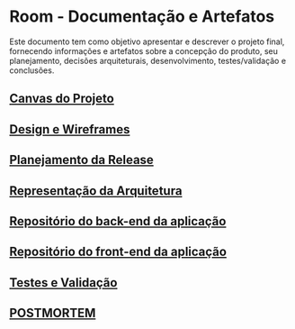 # Room - Documentação e Artefatos

Este documento tem como objetivo apresentar e descrever o projeto final, fornecendo informações e artefatos sobre a concepção do produto, seu planejamento, decisões arquiteturais, desenvolvimento, testes/validação e conclusões.

## [Canvas do Projeto](canvas-do-produto.md)

## [Design e Wireframes](desenvolvimento-da-solucao.md)

## [Planejamento da Release](planejamento-da-release.md)

## [Representação da Arquitetura](representacao-da-arquitetura.md)

## [Repositório do back-end da aplicação](https://github.com/roavellarm/room-api)

## [Repositório do front-end da aplicação](https://github.com/roavellarm/room-web)

## [Testes e Validação](testes.md)

## [POSTMORTEM](postmortem.md)
